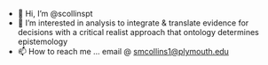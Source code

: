 - 👋 Hi, I’m @scollinspt
- 👀 I’m interested in analysis to integrate & translate evidence for decisions with a critical realist approach that ontology determines epistemology
- 📫 How to reach me ... email @ smcollins1@plymouth.edu

<!---
scollinspt/scollinspt is a ✨ special ✨ repository because its `README.md` (this file) appears on your GitHub profile.
You can click the Preview link to take a look at your changes.
--->
